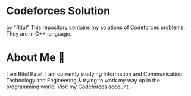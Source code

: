 # Codeforces Solution
by "Ritul"
This repository contains my solutions of Codeforces problems. They are in C++ language.
# About Me 👀
I am Ritul Patel.
I am currently studying Information and Communication Technology and Engineering & trying to work my way up in the programming world.
Visit my [Codeforces](https://codeforces.com/profile/Ritul_Patel) account.